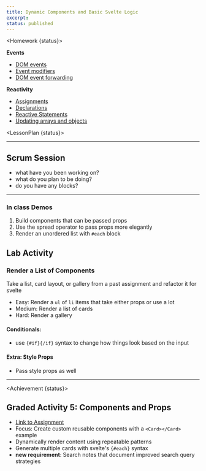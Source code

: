 ```yaml
---
title: Dynamic Components and Basic Svelte Logic
excerpt:
status: published
---
```


<script>
	import Homework from "$lib/components/Homework.svelte";
	import LessonPlan from "$lib/components/LessonPlan.svelte";
	import Achievement from "$lib/components/Achievement.svelte";
</script>

<Homework {status}>

**Events**

- [DOM events](https://learn.svelte.dev/tutorial/dom-events)
- [Event modifiers](https://learn.svelte.dev/tutorial/event-modifiers)
- [DOM event forwarding](https://learn.svelte.dev/tutorial/dom-event-forwarding)

**Reactivity**

- [Assignments](https://learn.svelte.dev/tutorial/reactive-assignments)
- [Declarations](https://learn.svelte.dev/tutorial/reactive-declarations)
- [Reactive Statements](https://learn.svelte.dev/tutorial/reactive-statements)
- [Updating arrays and objects](https://learn.svelte.dev/tutorial/updating-arrays-and-objects)

</Homework>

<LessonPlan {status}>

---

<h2 id="scrum-meeting">Scrum Session</h2>

- what have you been working on?
- what do you plan to be doing?
- do you have any blocks?

---

### In class Demos

1. Build components that can be passed props
2. Use the spread operator to pass props more elegantly
3. Render an unordered list with `#each` block

<h2>Lab Activity</h2>

### Render a List of Components

Take a list, card layout, or gallery from a past assignment and refactor it for svelte

- Easy: Render a `ul` of `li` items that take either props or use a lot
- Medium: Render a list of cards
- Hard: Render a gallery

#### Conditionals:

- use `{#if}{/if}` syntax to change how things look based on the input

#### Extra: Style Props

- Pass style props as well

---

</LessonPlan>

<Achievement {status}>

<h2>Graded Activity 5: Components and Props</h2>

- [Link to Assignment](/courses/cpnt-262/assessments/activity-5)
- Focus: Create custom reusable components with a `<Card></Card>` example
- Dynamically render content using repeatable patterns
- Generate multiple cards with svelte's `{#each}` syntax
- **new requirement**: Search notes that document improved search query strategies

</Achievement>
